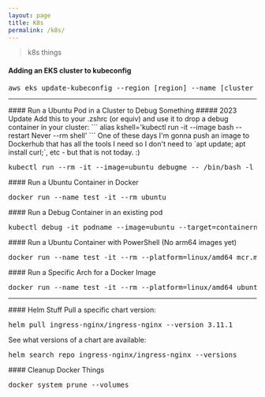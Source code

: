 ```yaml
---
layout: page
title: K8s
permalink: /k8s/
---
```


> k8s things

#### Adding an EKS cluster to kubeconfig
<pre class="code">
aws eks update-kubeconfig --region [region] --name [cluster name]
</pre>
<hr />
#### Run a Ubuntu Pod in a Cluster to Debug Something
##### 2023 Update
Add this to your .zshrc (or equiv) and use it to drop a debug container in your cluster:
```
alias kshell='kubectl run -it --image bash --restart Never --rm shell'
```
One of these days I'm gonna push an image to Dockerhub that has all the tools I need so I don't need to `apt update; apt install curl;`, etc - but that is not today. :)
<pre class="code">
kubectl run --rm -it --image=ubuntu debugme -- /bin/bash -l
</pre>
#### Run a Ubuntu Container in Docker
<pre class="code">
docker run --name test -it --rm ubuntu
</pre>
#### Run a Debug Container in an existing pod
<pre class="code">
kubectl debug -it podname --image=ubuntu --target=containername -n namespace
</pre>
#### Run a Ubuntu Container with PowerShell (No arm64 images yet)
<pre class="code">
docker run --name test -it --rm --platform=linux/amd64 mcr.microsoft.com/powershell
</pre>
#### Run a Specific Arch for a Docker Image
<pre class="code">
docker run --name test -it --rm --platform=linux/amd64 ubuntu
</pre>
<hr />
#### Helm Stuff
Pull a specific chart version:
<pre class="code">
helm pull ingress-nginx/ingress-nginx --version 3.11.1
</pre>
See what versions of a chart are available:
<pre class="code">
helm search repo ingress-nginx/ingress-nginx --versions
</pre>
#### Cleanup Docker Things
<pre class="code">
docker system prune --volumes
</pre>
